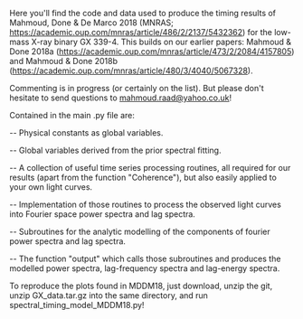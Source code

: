 Here you'll find the code and data used to produce the timing results of Mahmoud, Done & De Marco 2018 (MNRAS; https://academic.oup.com/mnras/article/486/2/2137/5432362) for the low-mass X-ray binary GX 339-4. This builds on our earlier papers: Mahmoud & Done 2018a (https://academic.oup.com/mnras/article/473/2/2084/4157805) and Mahmoud & Done 2018b (https://academic.oup.com/mnras/article/480/3/4040/5067328).

Commenting is in progress (or certainly on the list). But please don't hesitate to send questions to mahmoud.raad@yahoo.co.uk!

Contained in the main .py file are:

-- Physical constants as global variables.

-- Global variables derived from the prior spectral fitting.

-- A collection of useful time series processing routines, all required for our results (apart from the function "Coherence"), but also easily applied to your own light curves.

-- Implementation of those routines to process the observed light curves into Fourier space power spectra and lag spectra.

-- Subroutines for the analytic modelling of the components of fourier power spectra and lag spectra.

-- The function "output" which calls those subroutines and produces the modelled power spectra, lag-frequency spectra and lag-energy spectra.

To reproduce the plots found in MDDM18, just download, unzip the git, unzip GX_data.tar.gz into the same directory, and run spectral_timing_model_MDDM18.py!


